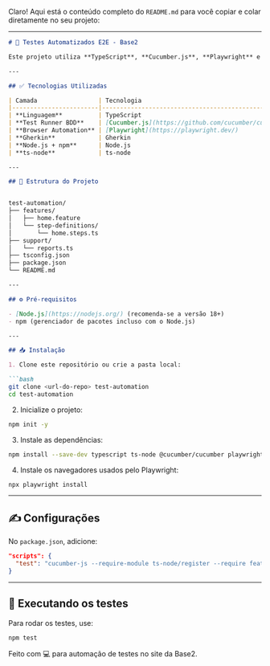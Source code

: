 Claro! Aqui está o conteúdo completo do `README.md` para você copiar e colar diretamente no seu projeto:

---

```markdown
# 🧪 Testes Automatizados E2E - Base2

Este projeto utiliza **TypeScript**, **Cucumber.js**, **Playwright** e **Gherkin** para testar comportamentos no site [base2.com.br](https://base2.com.br).

---

## ✅ Tecnologias Utilizadas

| Camada                 | Tecnologia                                             | Finalidade                                                    |
|------------------------|--------------------------------------------------------|----------------------------------------------------------------|
| **Linguagem**          | TypeScript                                             | Escrita tipada, moderna e segura para testes                  |
| **Test Runner BDD**    | [Cucumber.js](https://github.com/cucumber/cucumber-js) | Executa cenários `.feature` escritos em Gherkin               |
| **Browser Automation** | [Playwright](https://playwright.dev/)                  | Automatiza testes de navegador com Chromium, Firefox e WebKit |
| **Gherkin**            | Gherkin                                                | Linguagem legível para definir comportamentos (cenários BDD)  |
| **Node.js + npm**      | Node.js                                                | Ambiente de execução e gerenciamento de dependências          |
| **ts-node**            | ts-node                                                | Executa arquivos TypeScript diretamente                       |

---

## 📂 Estrutura do Projeto


test-automation/
├── features/
│   ├── home.feature
│   └── step-definitions/
│       └── home.steps.ts
├── support/
│   └── reports.ts
├── tsconfig.json
├── package.json
└── README.md

---

## ⚙️ Pré-requisitos

- [Node.js](https://nodejs.org/) (recomenda-se a versão 18+)
- npm (gerenciador de pacotes incluso com o Node.js)

---

## 📥 Instalação

1. Clone este repositório ou crie a pasta local:

```bash
git clone <url-do-repo> test-automation
cd test-automation
```

2. Inicialize o projeto:

```bash
npm init -y
```

3. Instale as dependências:

```bash
npm install --save-dev typescript ts-node @cucumber/cucumber playwright
```

4. Instale os navegadores usados pelo Playwright:

```bash
npx playwright install
```

---

## ✍️ Configurações

No `package.json`, adicione:

```json
"scripts": {
  "test": "cucumber-js --require-module ts-node/register --require features/**/*.ts"
}
```

---

## 🚀 Executando os testes

Para rodar os testes, use:

```bash
npm test
```

Feito com 💻 para automação de testes no site da Base2.

